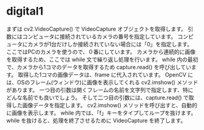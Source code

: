 # digital1
まずは cv2.VideoCapture() で VideoCapture オブジェクトを取得します。 
引数にはコンピュータに接続されているカメラの番号を指定しています。
コンピュータにカメラが1台だけしか接続されていない場合には「0」を指定します。
ここではPCのカメラを使うので、０番にしています。
カメラから連続的に画像を取得するため、ここでは while 文で繰り返し処理を行います。
while 内の最初で、カメラから1コマのデータを取得するため capture.read() を呼び出しています。
取得した1コマの画像データは、frame に代入されています。
OpenCV には、OSのフレーム(ウィンドウ)に画像を表示してくれる cv2.imshow() メソッドがあります。 
一つ目の引数は開くフレームの名前を文字列で指定します、特にどんな名前でも良いでしょう。
そして二つ目の引数には、capture.read() で取得した画像データを指定します。 
cv2.imshow() メソッドを呼び出すと、自動的に画像を表示します。
while 内では、「f」キーをタイプしてループを抜けます。
while を抜けると、処理を終了させるために VideoCapture を終了します。
